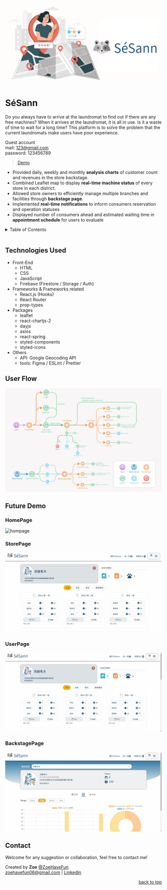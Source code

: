 ![banner](./readmeGif/banner.jpg)
# SéSann
Do you always have to arrive at the laundromat to find out if there are any free machines?
When it arrives at the laundromat, it is all in use. Is it a waste of time to wait for a long time?
This platform is to solve the problem that the current laundromats make users have poor experience.

Guest account <br />
mail: 123@gmail.com<br />
password: 123456789<br />
> [Demo](https://laundry-27ace.web.app/)

- Provided daily, weekly and monthly **analysis charts** of customer count and revenues in the store backstage.
- Combined Leaflet map to display **real-time machine status** of every store in each district. 
- Allowed store owners to efficiently manage multiple branches and facilities through **backstage page**.
- Implemented **real-time notifications** to inform consumers reservation and operation statuses
- Displayed number of consumers ahead and estimated waiting time in **appointment schedule** for users to evaluate

<details>
  <summary>Table of Contents</summary>
  <ol>
    <li>
      <a href="#technologies-used">Technologies Used</a>
    </li>
    <li><a href="#user-flow">User Flow</a></li>
    <li><a href="#future-demo">Future Demo</a></li>
    <li><a href="#contact">Contact</a></li>
  </ol>
</details>
<br/>


## Technologies Used
* Front-End
  * HTML
  * CSS
  * JavaScript
  * Firebase (Firestore / Storage / Auth)
* Frameworks & Frameworks related
  * React.js (Hooks)
  * React Router
  * prop-types
* Packages
  * leaflet
  * react-chartjs-2
  * dayjs
  * axios
  * react-spring
  * styled-components
  * styled-icons
* Others
  * API: Google Geocoding API
  * tools: Figma / ESLint / Prettier
## User Flow

![userflow](./readmeGif/sesannUserFlow.jpg)

## Future Demo
### HomePage
![hompage](./readmeGif/hompage.gif)
### StorePage
![storepage](./readmeGif/storepage.gif)
### UserPage
![userpage](./readmeGif/userpage.gif)
### BackstagePage
![backstagepage](./readmeGif/backstagepage.gif)
##  Contact

Welcome for any suggestion or collaboration, feel free to contact me! 

Created by **Zoe** [@ZoeHaveFun](https://github.com/ZoeHaveFun)  
[zoehavefun06@gmail.com](mailto:zoehavefun06@gmail.com) | [Linkedin](https://www.linkedin.com/in/fan-zoe-b10480246/)


<p align="right"><a href="#top">back to top</a></p>

